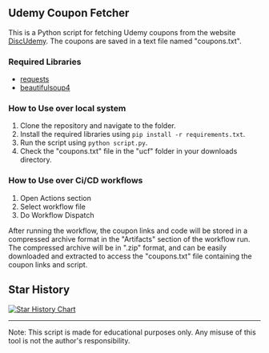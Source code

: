 ## Udemy Coupon Fetcher

This is a Python script for fetching Udemy coupons from the website [DiscUdemy](https://www.discudemy.com/). The coupons are saved in a text file named "coupons.txt".

### Required Libraries

- [requests](https://pypi.org/project/requests/)
- [beautifulsoup4](https://pypi.org/project/beautifulsoup4/)

### How to Use over local system

1. Clone the repository and navigate to the folder.
2. Install the required libraries using `pip install -r requirements.txt`.
3. Run the script using `python script.py`.
4. Check the "coupons.txt" file in the "ucf" folder in your downloads directory.

### How to Use over Ci/CD workflows

1. Open Actions section
2. Select workflow file
3. Do Workflow Dispatch

After running the workflow, the coupon links and code will be stored in a compressed archive format in the "Artifacts" section of the workflow run. The compressed archive will be in ".zip" format, and can be easily downloaded and extracted to access the "coupons.txt" file containing the coupon links and script.

## Star History

[![Star History Chart](https://api.star-history.com/svg?repos=AKhilRaghav0/ucf_ci&type=Date)](https://star-history.com/#AKhilRaghav0/ucf_ci&Date)

------
Note: This script is made for educational purposes only. Any misuse of this tool is not the author's responsibility.
